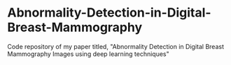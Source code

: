 # Abnormality-Detection-in-Digital-Breast-Mammography
Code repository of my paper titled, "Abnormality Detection in Digital Breast Mammography Images using deep learning techniques"
